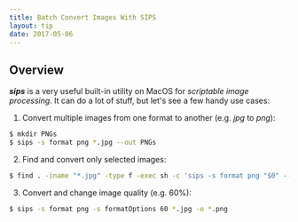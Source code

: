 ```yaml
---
title: Batch Convert Images With SIPS
layout: tip
date: 2017-05-06
---
```


## Overview

**_sips_** is a very useful built-in utility on MacOS for _scriptable image processing_. It can do a lot of stuff, but let's see a few handy use cases:

1. Convert multiple images from one format to another (e.g. _jpg_ to _png_):

```bash
$ mkdir PNGs
$ sips -s format png *.jpg --out PNGs
```
2. Find and convert only selected images:

```bash
$ find . -iname "*.jpg" -type f -exec sh -c 'sips -s format png "$0" --out "${0%}.png"' {} \;
```
3. Convert and change image quality (e.g. 60%):

```bash
$ sips -s format png -s formatOptions 60 *.jpg -o *.png
```

